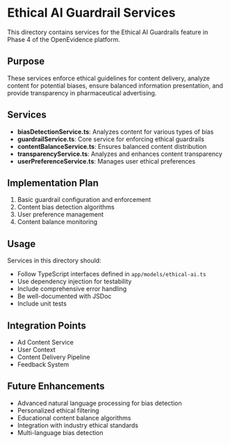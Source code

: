 # Ethical AI Guardrail Services

This directory contains services for the Ethical AI Guardrails feature in Phase 4 of the OpenEvidence platform.

## Purpose

These services enforce ethical guidelines for content delivery, analyze content for potential biases, ensure balanced information presentation, and provide transparency in pharmaceutical advertising.

## Services

- **biasDetectionService.ts**: Analyzes content for various types of bias
- **guardrailService.ts**: Core service for enforcing ethical guardrails
- **contentBalanceService.ts**: Ensures balanced content distribution
- **transparencyService.ts**: Analyzes and enhances content transparency
- **userPreferenceService.ts**: Manages user ethical preferences

## Implementation Plan

1. Basic guardrail configuration and enforcement
2. Content bias detection algorithms
3. User preference management
4. Content balance monitoring

## Usage

Services in this directory should:
- Follow TypeScript interfaces defined in `app/models/ethical-ai.ts`
- Use dependency injection for testability
- Include comprehensive error handling
- Be well-documented with JSDoc
- Include unit tests

## Integration Points

- Ad Content Service
- User Context
- Content Delivery Pipeline
- Feedback System

## Future Enhancements

- Advanced natural language processing for bias detection
- Personalized ethical filtering
- Educational content balance algorithms
- Integration with industry ethical standards
- Multi-language bias detection 